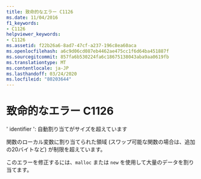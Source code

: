 ```yaml
---
title: 致命的なエラー C1126
ms.date: 11/04/2016
f1_keywords:
- C1126
helpviewer_keywords:
- C1126
ms.assetid: f22b26a6-8ad7-47cf-a237-196c8ea60aca
ms.openlocfilehash: a6c9d06cd087eb4462ae475cc1f6d64ba451887f
ms.sourcegitcommit: 857fa6b530224fa6c18675138043aba9aa0619fb
ms.translationtype: MT
ms.contentlocale: ja-JP
ms.lasthandoff: 03/24/2020
ms.locfileid: "80203644"
---
```

# <a name="fatal-error-c1126"></a>致命的なエラー C1126

' identifier ': 自動割り当てがサイズを超えています

関数のローカル変数に割り当てられた領域 (スワップ可能な関数の場合は、追加の20バイトなど) が制限を超えています。

このエラーを修正するには、`malloc` または `new` を使用して大量のデータを割り当てます。
